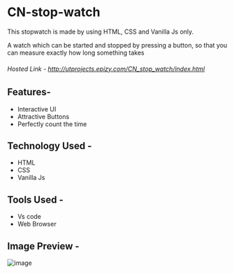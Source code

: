 # CN-stop-watch
This stopwatch is made by using HTML, CSS and Vanilla Js only.

A watch which can be started and stopped by pressing a button, so that you can measure exactly how long something takes

###### Hosted Link - http://utprojects.epizy.com/CN_stop_watch/index.html

## Features-
- Interactive UI
- Attractive Buttons
- Perfectly count the time

## Technology Used -
- HTML
- CSS
- Vanilla Js

## Tools Used -
- Vs code
- Web Browser


## Image Preview - 
![image](https://user-images.githubusercontent.com/63789702/194168071-4d76ec77-0cff-4074-ad83-61d08b4dcf47.png)
